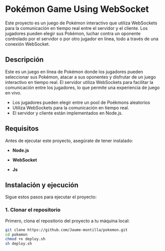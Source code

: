 # Pokémon Game Using WebSocket

Este proyecto es un juego de Pokémon interactivo que utiliza WebSockets para la comunicación en tiempo real entre el servidor y el cliente. Los jugadores pueden elegir sus Pokémon, luchar contra un oponente controlado por el servidor o por otro jugador en línea, todo a través de una conexión WebSocket.

## Descripción

Este es un juego en línea de Pokémon donde los jugadores pueden seleccionar sus Pokémon, atacar a sus oponentes y disfrutar de un juego interactivo en tiempo real. El servidor utiliza WebSockets para facilitar la comunicación entre los jugadores, lo que permite una experiencia de juego en vivo.

- Los jugadores pueden elegir entre un pool de Poékmons aleatorios
- Utiliza WebSockets para la comunicación en tiempo real.
- El servidor y cliente están implementados en Node.js.

## Requisitos

Antes de ejecutar este proyecto, asegúrate de tener instalado:

- **Node.js** 

- **WebSocket**

- **Js**

## Instalación y ejecución

Sigue estos pasos para ejecutar el proyecto:

### 1. Clonar el repositorio

Primero, clona el repositorio del proyecto a tu máquina local:

```bash
git clone https://github.com/Jaume-montilla/pokemon.git
cd pokemon
chmod +x deploy.sh
sh deploy.sh
```
